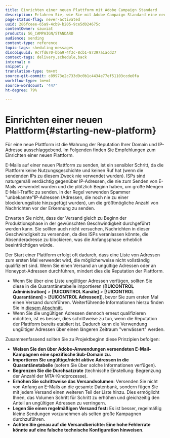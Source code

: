```yaml
---
title: Einrichten einer neuen Plattform mit Adobe Campaign Standard
description: Erfahren Sie, wie Sie mit Adobe Campaign Standard eine neue Plattform einrichten und dabei die Reputation Ihrer Domain und IP-Adresse wahren können.
page-status-flag: never-activated
uuid: 286fceee-65a9-4cb9-b205-9ce5d024675c
contentOwner: sauviat
products: SG_CAMPAIGN/STANDARD
audience: sending
content-type: reference
topic-tags: sheduling-messages
discoiquuid: 9c7fd670-bba9-4f3c-8cb1-87397a1acd27
context-tags: delivery,schedule,back
internal: n
snippet: y
translation-type: tm+mt
source-git-commit: c89973e2c733d9c0b1c4434e77ef51103ccde0fa
workflow-type: tm+mt
source-wordcount: '447'
ht-degree: 79%

---
```



# Einrichten einer neuen Plattform{#starting-new-platform}

Für eine neue Plattform ist die Wahrung der Reputation Ihrer Domain und IP-Adresse ausschlaggebend. Im Folgenden finden Sie Empfehlungen zum Einrichten einer neuen Plattform.

E-Mails auf einer neuen Plattform zu senden, ist ein sensibler Schritt, da die Plattform keine Nutzungsgeschichte und keinen Ruf hat (wenn die sendenden IPs zu diesem Zweck nie verwendet wurden). ISPs sind naturgemäß verdächtig gegenüber IP-Adressen, die nie zum Senden von E-Mails verwendet wurden und die plötzlich Beginn haben, um große Mengen E-Mail-Traffic zu senden. In der Regel verwenden Spammer &quot;unbekannte&quot;IP-Adressen (Adressen, die noch nie zu einer blockierungsliste hinzugefügt wurden), um die größtmögliche Anzahl von Nachrichten vor der Erkennung zu senden.

Erwarten Sie nicht, dass der Versand gleich zu Beginn der Produktionsphase in der gewünschten Geschwindigkeit durchgeführt werden kann. Sie sollten auch nicht versuchen, Nachrichten in dieser Geschwindigkeit zu versenden, da dies ISPs veranlassen könnte, die Absenderadresse zu blockieren, was die Anfangsphase erheblich beeinträchtigen würde.

Der Start einer Plattform erfolgt oft dadurch, dass eine Liste von Adressen zum ersten Mal verwendet wird, die möglicherweise nicht vollständig qualifiziert sind. Wenn Sie einen Versand an ungültige Adressen oder an Honeypot-Adressen durchführen, mindert dies die Reputation der Plattform.
* Wenn Sie über eine Liste ungültiger Adressen verfügen, sollten Sie diese in die Quarantänetabelle importieren (**[!UICONTROL Administration]** > **[!UICONTROL Kanäle]** > **[!UICONTROL Quarantänen]** > **[!UICONTROL Adressen]**), bevor Sie zum ersten Mal einen Versand durchführen. Weiterführende Informationen hierzu finden Sie in [diesem Abschnitt](../../sending/using/understanding-quarantine-management.md#identifying-quarantined-addresses-for-the-entire-platform).
* Wenn Sie die ungültigen Adressen dennoch erneut qualifizieren möchten, ist es besser, dies schrittweise zu tun, wenn die Reputation der Plattform bereits etabliert ist. Dadurch kann die Verwendung ungültiger Adressen über einen längeren Zeitraum &quot;verwässert&quot; werden.

Zusammenfassend sollten Sie zu Projektbeginn diese Prinzipien befolgen:
* **Weisen Sie den über Adobe-Anwendungen versendeten E-Mail-Kampagnen eine spezifische Sub-Domain zu.**
* **Importieren Sie ungültige/nicht aktive Adressen in die Quarantänetabelle** (sofern Sie über solche Informationen verfügen).
* **Begrenzen Sie die Durchsatzrate** (technische Einstellung: Begrenzung der Anzahl der MTA-Kindprozesse).
* **Erhöhen Sie schrittweise das Versandvolumen**: Versenden Sie nicht von Anfang an E-Mails an die gesamte Datenbank, sondern fügen Sie mit jedem Versand einen weiteren Teil der Liste hinzu. Dies ermöglicht Ihnen, das Volumen Schritt für Schritt zu erhöhen und gleichzeitig den Anteil an ungültigen Adressen zu verringern.
* **Legen Sie einen regelmäßigen Versand fest:** Es ist besser, regelmäßig kleine Sendungen vorzunehmen als selten große Kampagnen durchzuführen.
* **Achten Sie genau auf die Versandberichte: Eine hohe Fehlerrate könnte auf eine falsche technische Konfiguration hinweisen.**
